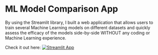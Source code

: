 # ML Model Comparison App
By using the Streamlit library, I built a web application that allows users to train several Machine Learning models on different datasets and quickly assess the efficacy of the models side-by-side WITHOUT any coding or Machine Learning experience.

Check it out here: [![Streamlit App](https://static.streamlit.io/badges/streamlit_badge_black_white.svg)](https://algo-insights.streamlit.app)


